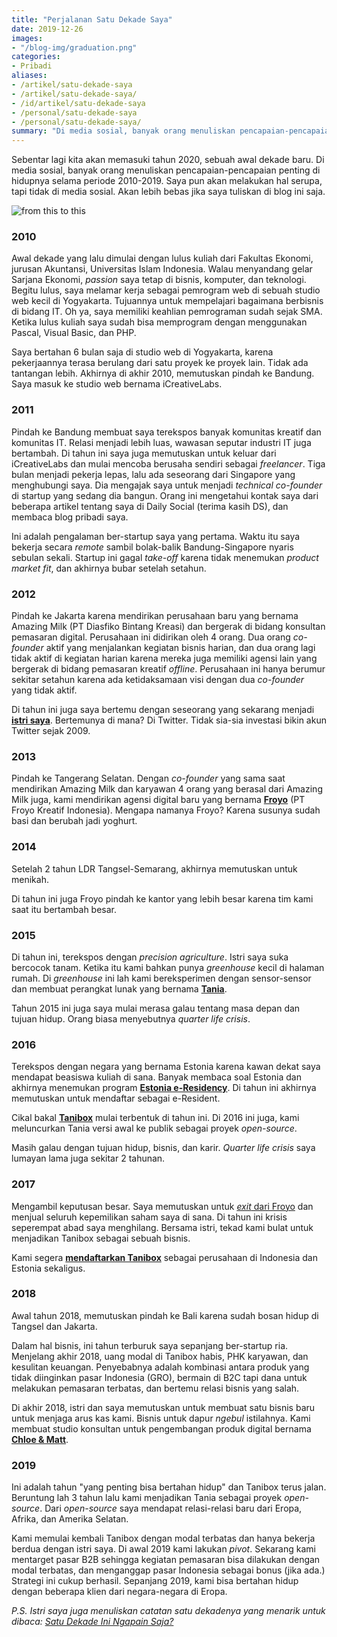```yaml
---
title: "Perjalanan Satu Dekade Saya"
date: 2019-12-26
images:
- "/blog-img/graduation.png"
categories:
- Pribadi
aliases:
- /artikel/satu-dekade-saya
- /artikel/satu-dekade-saya/
- /id/artikel/satu-dekade-saya
- /personal/satu-dekade-saya
- /personal/satu-dekade-saya/
summary: "Di media sosial, banyak orang menuliskan pencapaian-pencapaian penting di hidupnya selama periode 2010-2019."
---
```


Sebentar lagi kita akan memasuki tahun 2020, sebuah awal dekade baru. Di media sosial, banyak orang menuliskan pencapaian-pencapaian penting di hidupnya selama periode 2010-2019. Saya pun akan melakukan hal serupa, tapi tidak di media sosial. Akan lebih bebas jika saya tuliskan di blog ini saja.

![from this to this](/blog-img/graduation.png)

### 2010

Awal dekade yang lalu dimulai dengan lulus kuliah dari Fakultas Ekonomi, jurusan Akuntansi, Universitas Islam Indonesia. Walau menyandang gelar Sarjana Ekonomi, *passion* saya tetap di bisnis, komputer, dan teknologi. Begitu lulus, saya melamar kerja sebagai pemrogram web di sebuah studio web kecil di Yogyakarta. Tujuannya untuk mempelajari bagaimana berbisnis di bidang IT. Oh ya, saya memiliki keahlian pemrograman sudah sejak SMA. Ketika lulus kuliah saya sudah bisa memprogram dengan menggunakan Pascal, Visual Basic, dan PHP.

Saya bertahan 6 bulan saja di studio web di Yogyakarta, karena pekerjaannya terasa berulang dari satu proyek ke proyek lain. Tidak ada tantangan lebih. Akhirnya di akhir 2010, memutuskan pindah ke Bandung. Saya masuk ke studio web bernama iCreativeLabs.

### 2011

Pindah ke Bandung membuat saya terekspos banyak komunitas kreatif dan komunitas IT. Relasi menjadi lebih luas, wawasan seputar industri IT juga bertambah. Di tahun ini saya juga memutuskan untuk keluar dari iCreativeLabs dan mulai mencoba berusaha sendiri sebagai *freelancer*. Tiga bulan menjadi pekerja lepas, lalu ada seseorang dari Singapore yang menghubungi saya. Dia mengajak saya untuk menjadi *technical co-founder* di startup yang sedang dia bangun. Orang ini mengetahui kontak saya dari beberapa artikel tentang saya di Daily Social (terima kasih DS), dan membaca blog pribadi saya.

Ini adalah pengalaman ber-startup saya yang pertama. Waktu itu saya bekerja secara *remote* sambil bolak-balik Bandung-Singapore nyaris sebulan sekali. Startup ini gagal *take-off* karena tidak menemukan *product market fit*, dan akhirnya bubar setelah setahun.

### 2012

Pindah ke Jakarta karena mendirikan perusahaan baru yang bernama Amazing Milk (PT Diasfiko Bintang Kreasi) dan bergerak di bidang konsultan pemasaran digital. Perusahaan ini didirikan oleh 4 orang. Dua orang *co-founder* aktif yang menjalankan kegiatan bisnis harian, dan dua orang lagi tidak aktif di kegiatan harian karena mereka juga memiliki agensi lain yang bergerak di bidang pemasaran kreatif *offline*. Perusahaan ini hanya berumur sekitar setahun karena ada ketidaksamaan visi dengan dua *co-founder* yang tidak aktif.

Di tahun ini juga saya bertemu dengan seseorang yang sekarang menjadi [**istri saya**](https://retno.eu). Bertemunya di mana? Di Twitter. Tidak sia-sia investasi bikin akun Twitter sejak 2009.

### 2013

Pindah ke Tangerang Selatan. Dengan *co-founder* yang sama saat mendirikan Amazing Milk dan karyawan 4 orang yang berasal dari Amazing Milk juga, kami mendirikan agensi digital baru yang bernama [**Froyo**](http://froyo.co.id) (PT Froyo Kreatif Indonesia). Mengapa namanya Froyo? Karena susunya sudah basi dan berubah jadi yoghurt.

### 2014

Setelah 2 tahun LDR Tangsel-Semarang, akhirnya memutuskan untuk menikah.

Di tahun ini juga Froyo pindah ke kantor yang lebih besar karena tim kami saat itu bertambah besar.

### 2015

Di tahun ini, terekspos dengan *precision agriculture*. Istri saya suka bercocok tanam. Ketika itu kami bahkan punya *greenhouse* kecil di halaman rumah. Di *greenhouse* ini lah kami bereksperimen dengan sensor-sensor dan membuat perangkat lunak yang bernama [**Tania**](https://usetania.org).

Tahun 2015 ini juga saya mulai merasa galau tentang masa depan dan tujuan hidup. Orang biasa menyebutnya *quarter life crisis*.

### 2016

Terekspos dengan negara yang bernama Estonia karena kawan dekat saya mendapat beasiswa kuliah di sana. Banyak membaca soal Estonia dan akhirnya menemukan program [**Estonia e-Residency**](https://asepbagja.com/id/artikel/apa-itu-estonia-e-residency/). Di tahun ini akhirnya memutuskan untuk mendaftar sebagai e-Resident.

Cikal bakal [**Tanibox**](https://tanibox.com) mulai terbentuk di tahun ini. Di 2016 ini juga, kami meluncurkan Tania versi awal ke publik sebagai proyek *open-source*.

Masih galau dengan tujuan hidup, bisnis, dan karir. *Quarter life crisis* saya lumayan lama juga sekitar 2 tahunan.

### 2017

Mengambil keputusan besar. Saya memutuskan untuk [*exit* dari Froyo](https://asepbagja.com/id/artikel/terima-kasih-froyo-asep-is-out/) dan menjual seluruh kepemilikan saham saya di sana. Di tahun ini krisis seperempat abad saya menghilang. Bersama istri, tekad kami bulat untuk menjadikan Tanibox sebagai sebuah bisnis.

Kami segera [**mendaftarkan Tanibox**](https://asepbagja.com/id/artikel/pengalaman-mengagumkan-mendaftarkan-perusahaan-di-estonia/) sebagai perusahaan di Indonesia dan Estonia sekaligus.

### 2018

Awal tahun 2018, memutuskan pindah ke Bali karena sudah bosan hidup di Tangsel dan Jakarta.

Dalam hal bisnis, ini tahun terburuk saya sepanjang ber-startup ria. Menjelang akhir 2018, uang modal di Tanibox habis, PHK karyawan, dan kesulitan keuangan. Penyebabnya adalah kombinasi antara produk yang tidak diinginkan pasar Indonesia (GRO), bermain di B2C tapi dana untuk melakukan pemasaran terbatas, dan bertemu relasi bisnis yang salah.

Di akhir 2018, istri dan saya memutuskan untuk membuat satu bisnis baru untuk menjaga arus kas kami. Bisnis untuk dapur *ngebul* istilahnya. Kami membuat studio konsultan untuk pengembangan produk digital bernama [**Chloe & Matt**](https://chloematt.com).

### 2019

Ini adalah tahun "yang penting bisa bertahan hidup" dan Tanibox terus jalan. Beruntung lah 3 tahun lalu kami menjadikan Tania sebagai proyek *open-source*. Dari *open-source* saya mendapat relasi-relasi baru dari Eropa, Afrika, dan Amerika Selatan.

Kami memulai kembali Tanibox dengan modal terbatas dan hanya bekerja berdua dengan istri saya. Di awal 2019 kami lakukan *pivot*. Sekarang kami mentarget pasar B2B sehingga kegiatan pemasaran bisa dilakukan dengan modal terbatas, dan menganggap pasar Indonesia sebagai bonus (jika ada.) Strategi ini cukup berhasil. Sepanjang 2019, kami bisa bertahan hidup dengan beberapa klien dari negara-negara di Eropa.

*P.S. Istri saya juga menuliskan catatan satu dekadenya yang menarik untuk dibaca: [Satu Dekade Ini Ngapain Saja?](https://www.retno.eu/id/blog/05-2010-2019/)*
